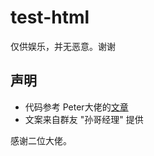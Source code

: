 # test-html
仅供娱乐，并无恶意。谢谢

## 声明

- 代码参考 Peter大佬的[文章](https://mp.weixin.qq.com/s/4ZH0_GFwTUsuGm94f9zOug)
- 文案来自群友 "孙哥经理" 提供

感谢二位大佬。
